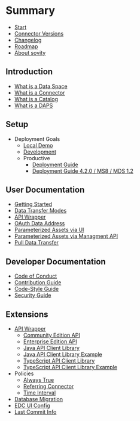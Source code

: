 # Summary

* [Start](./README.md)
* [Connector Versions](./launchers/README.md)
* [Changelog](./CHANGELOG.md)
* [Roadmap]()
* [About sovity]()

## Introduction
* [What is a Data Space]()
* [What is a Connector]()
* [What is a Catalog]()
* [What is a DAPS]()

## Setup
* Deployment Goals
    * [Local Demo](./docs/deployment-guide/goals/local-demo)
    * [Development](./docs/deployment-guide/goals/development)
    * Productive
        * [Deployment Guide](./docs/deployment-guide/goals/production)
        * [Deployment Guide 4.2.0 / MS8 / MDS 1.2](docs/deployment-guide/goals/production/4.2.0/README.md)





## User Documentation
* [Getting Started](./docs/getting-started/README.md)
* [Data Transfer Modes](./docs/getting-started/documentation/data-transfer-methods.md)
* [API Wrapper](./docs/getting-started/documentation/api_wrapper.md)
* [OAuth Data Address](./docs/getting-started/documentation/oauth-data-address.md)
* [Parameterized Assets via UI](./docs/getting-started/documentation/parameterized_assets_via_ui.md)
* [Parameterized Assets via Managment API](./docs/getting-started/documentation/parameterized_assets.md)
* [Pull Data Transfer](./docs/getting-started/documentation/pull-data-transfer.md)

## Developer Documentation
* [Code of Conduct](./CODE_OF_CONDUCT.md)
* [Contribution Guide](./CONTRIBUTING.md)
* [Code-Style Guide](./STYLEGUIDE.md)
* [Security Guide](./SECURITY.md)

## Extensions
* [API Wrapper](./extensions/wrapper/README.md)
    * [Community Edition API](./extensions/wrapper/wrapper-api/README.md)
    * [Enterprise Edition API](./extensions/wrapper/wrapper-ee-api/README.md)
    * [Java API Client Library](./extensions/wrapper/clients/java-client/README.md)
    * [Java API Client Library Example](./extensions/wrapper/clients/java-client-example/README.md)
    * [TypeScript API Client Library](./extensions/wrapper/clients/typescript-client/README.md)
    * [TypeScript API Client Library Example](./extensions/wrapper/clients/typescript-client-example/README.md)
* Policies
    * [Always True](./extensions/policy-always-true/README.md)
    * [Referring Connector](./extensions/policy-referring-connector/README.md)
    * [Time Interval](./extensions/policy-time-interval/README.md)
* [Database Migration](./extensions/postgres-flyway/README.md)
* [EDC UI Config](./extensions/edc-ui-config/README.md)
* [Last Commit Info](./extensions/last-commit-info/README.md)
